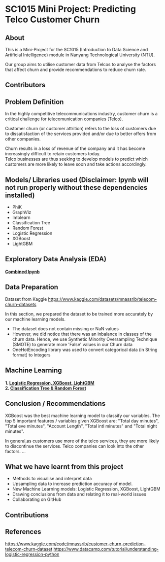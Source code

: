 # SC1015 Mini Project: Predicting Telco Customer Churn


## About 
This is a Mini-Project for the SC1015 (Introduction to Data Science and Artificial Intelligence) module in Nanyang Technological University (NTU).

Our group aims to utilise customer data from Telcos to analyse the factors that affect churn and provide recommendations to reduce churn rate.


## Contributors


## Problem Definition 

In the highly competitive telecommunications industry, customer churn is a critical challenge for telecomunication companies (Telco). 

Customer churn (or customer attrition) refers to the loss of customers due to dissatisfaction of the services provided and/or due to better offers 
from other companies. 

Churn results in a loss of revenue of the company and it has become increasingly difficult to retain customers today. <br>
Telco businesses are thus seeking to develop models to predict which customers are more likely to leave soon and take actions accordingly.



## Models/ Libraries used (Disclaimer: Ipynb will not run properly without these dependencies installed)
- PhiK
- GraphViz
- Imblearn
- Classification Tree
- Random Forest
- Logistic Regression
- XGBoost
- LightGBM


## Exploratory Data Analysis (EDA)
#### [Combined Ipynb](https://github.com/chuaqindi/sc1015-miniproject/blob/main/All%20models.ipynb)

## Data Preparation

Dataset from Kaggle https://www.kaggle.com/datasets/mnassrib/telecom-churn-datasets <br>

In this section, we prepared the dataset to be trained more accurately by our machine learning models.

- The dataset does not contain missing or NaN values
- However, we did notice that there was an inbalance in classes of the churn data. Hence, we use Synthetic Minority Oversampling Technique (SMOTE) to generate more 'False' values in our Churn data 
- OneHotEncoding library was used to convert categorical data (in String format) to Integers


## Machine Learning
#### 1. [Logistic Regression, XGBoost, LightGBM](https://github.com/chuaqindi/sc1015-miniproject/blob/main/ClassificationTree_RandomForest.ipynb) <br> 2. [Classification Tree & Random Forest](https://github.com/chuaqindi/sc1015-miniproject/blob/main/LogReg_XGBoost_LightGBM.ipynb) 


## Conclusion / Recommendations
 
XGBoost was the best machine learning model to classify our variables. The top 5 important features / variables given XGBoost are: "Total day minutes", "Total eve minutes", "Account Length", "Total intl minutes" and "Total night minutes".

In general,as customers use more of the telco services, they are more likely to discontinue the services. 
Telco companies can look into the other factors. ...


## What we have learnt from this project 
- Methods to visualise and interpret data
- Upsampling data to increase prediction accuracy of model.
- New Machine Learning models: Logistic Regression, XGBoost, LightGBM
- Drawing conclusions from data and relating it to real-world issues
- Collaborating on GitHub

## Contributions

## References
https://www.kaggle.com/code/mnassrib/customer-churn-prediction-telecom-churn-dataset
https://www.datacamp.com/tutorial/understanding-logistic-regression-python

